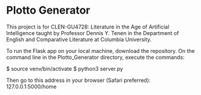 # Plotto Generator

This project is for CLEN-GU4728: Literature in the Age of Artificial Intelligence taught by Professor Dennis Y. Tenen in the Department of English and Comparative Literature at Columbia University.

To run the Flask app on your local machine, download the repository. On the command line in the Plotto_Generator directory, execute the commands:

$ source venv/bin/activate
$ python3 server.py

Then go to this address in your browser (Safari preferred): 127.0.0.1:5000/home


